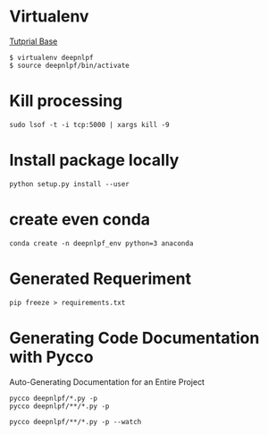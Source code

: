 # Virtualenv
[Tutprial Base](https://pythonacademy.com.br/blog/python-e-virtualenv-como-programar-em-ambientes-virtuais)

    $ virtualenv deepnlpf
    $ source deepnlpf/bin/activate

# Kill processing

    sudo lsof -t -i tcp:5000 | xargs kill -9

# Install package locally
    
    python setup.py install --user

# create even conda

    conda create -n deepnlpf_env python=3 anaconda

# Generated Requeriment

    pip freeze > requirements.txt


# Generating Code Documentation with Pycco
Auto-Generating Documentation for an Entire Project

    pycco deepnlpf/*.py -p
    pycco deepnlpf/**/*.py -p
    
    pycco deepnlpf/**/*.py -p --watch